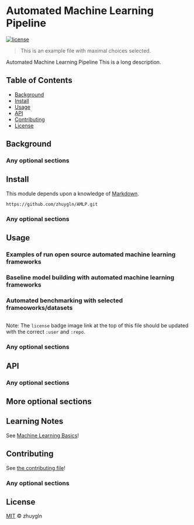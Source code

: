 # Automated Machine Learning Pipeline

[![license](https://img.shields.io/github/license/zhuygln/amlp)](LICENSE)

> This is an example file with maximal choices selected.

Automated Machine Learning Pipeline
This is a long description.

## Table of Contents

- [Background](#background)
- [Install](#install)
- [Usage](#usage)
- [API](#api)
- [Contributing](#contributing)
- [License](#license)

## Background

### Any optional sections

## Install

This module depends upon a knowledge of [Markdown]().

```
https://github.com/zhuygln/AMLP.git
```

### Any optional sections

## Usage

### Examples of run open source automated machine learning frameworks

### Baseline model building with automated machine learning frameworks

### Automated benchmarking with selected frameoworks/datasets

```
```

Note: The `license` badge image link at the top of this file should be updated with the correct `:user` and `:repo`.

### Any optional sections

## API

### Any optional sections

## More optional sections

## Learning Notes
See [Machine Learning Basics](doc/mlbasics.md)!

## Contributing

See [the contributing file](CONTRIBUTING.md)!


### Any optional sections

## License

[MIT](LICENSE)  © zhuygln

